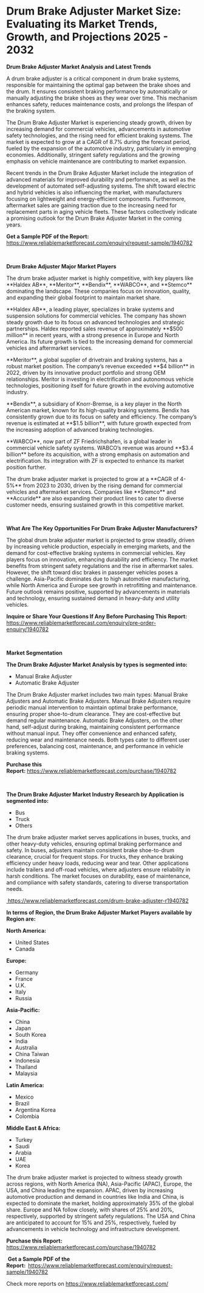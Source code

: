 <p><h1>Drum Brake Adjuster Market Size: Evaluating its Market Trends, Growth, and Projections 2025 - 2032</h1></p><p><strong>Drum Brake Adjuster Market Analysis and Latest Trends</strong></p>
<p><p>A drum brake adjuster is a critical component in drum brake systems, responsible for maintaining the optimal gap between the brake shoes and the drum. It ensures consistent braking performance by automatically or manually adjusting the brake shoes as they wear over time. This mechanism enhances safety, reduces maintenance costs, and prolongs the lifespan of the braking system.</p><p>The Drum Brake Adjuster Market is experiencing steady growth, driven by increasing demand for commercial vehicles, advancements in automotive safety technologies, and the rising need for efficient braking systems. The market is expected to grow at a CAGR of 8.7% during the forecast period, fueled by the expansion of the automotive industry, particularly in emerging economies. Additionally, stringent safety regulations and the growing emphasis on vehicle maintenance are contributing to market expansion.</p><p>Recent trends in the Drum Brake Adjuster Market include the integration of advanced materials for improved durability and performance, as well as the development of automated self-adjusting systems. The shift toward electric and hybrid vehicles is also influencing the market, with manufacturers focusing on lightweight and energy-efficient components. Furthermore, aftermarket sales are gaining traction due to the increasing need for replacement parts in aging vehicle fleets. These factors collectively indicate a promising outlook for the Drum Brake Adjuster Market in the coming years.</p></p>
<p><strong>Get a Sample PDF of the Report:&nbsp;</strong> <a href="https://www.reliablemarketforecast.com/enquiry/request-sample/1940782?utm_campaign=1110&utm_medium=2&utm_source=Github&utm_content=ia&utm_term=22012025&utm_id=drum-brake-adjuster">https://www.reliablemarketforecast.com/enquiry/request-sample/1940782</a></p>
<p>&nbsp;</p>
<p><strong>Drum Brake Adjuster Major Market Players</strong></p>
<p><p>The drum brake adjuster market is highly competitive, with key players like **Haldex AB**, **Meritor**, **Bendix**, **WABCO**, and **Stemco** dominating the landscape. These companies focus on innovation, quality, and expanding their global footprint to maintain market share.</p><p>**Haldex AB**, a leading player, specializes in brake systems and suspension solutions for commercial vehicles. The company has shown steady growth due to its focus on advanced technologies and strategic partnerships. Haldex reported sales revenue of approximately **$500 million** in recent years, with a strong presence in Europe and North America. Its future growth is tied to the increasing demand for commercial vehicles and aftermarket services.</p><p>**Meritor**, a global supplier of drivetrain and braking systems, has a robust market position. The company’s revenue exceeded **$4 billion** in 2022, driven by its innovative product portfolio and strong OEM relationships. Meritor is investing in electrification and autonomous vehicle technologies, positioning itself for future growth in the evolving automotive industry.</p><p>**Bendix**, a subsidiary of Knorr-Bremse, is a key player in the North American market, known for its high-quality braking systems. Bendix has consistently grown due to its focus on safety and efficiency. The company’s revenue is estimated at **$1.5 billion**, with future growth expected from the increasing adoption of advanced braking technologies.</p><p>**WABCO**, now part of ZF Friedrichshafen, is a global leader in commercial vehicle safety systems. WABCO’s revenue was around **$3.4 billion** before its acquisition, with a strong emphasis on automation and electrification. Its integration with ZF is expected to enhance its market position further.</p><p>The drum brake adjuster market is projected to grow at a **CAGR of 4-5%** from 2023 to 2030, driven by the rising demand for commercial vehicles and aftermarket services. Companies like **Stemco** and **Accuride** are also expanding their product lines to cater to diverse customer needs, ensuring sustained growth in this competitive market.</p></p>
<p>&nbsp;</p>
<p><strong>What Are The Key Opportunities For Drum Brake Adjuster Manufacturers?</strong></p>
<p><p>The global drum brake adjuster market is projected to grow steadily, driven by increasing vehicle production, especially in emerging markets, and the demand for cost-effective braking systems in commercial vehicles. Key players focus on innovation, enhancing durability and efficiency. The market benefits from stringent safety regulations and the rise in aftermarket sales. However, the shift toward disc brakes in passenger vehicles poses a challenge. Asia-Pacific dominates due to high automotive manufacturing, while North America and Europe see growth in retrofitting and maintenance. Future outlook remains positive, supported by advancements in materials and technology, ensuring sustained demand in heavy-duty and utility vehicles.</p></p>
<p><strong>Inquire or Share Your Questions If Any Before Purchasing This Report:</strong> <a href="https://www.reliablemarketforecast.com/enquiry/pre-order-enquiry/1940782?utm_campaign=1110&utm_medium=2&utm_source=Github&utm_content=ia&utm_term=22012025&utm_id=drum-brake-adjuster">https://www.reliablemarketforecast.com/enquiry/pre-order-enquiry/1940782</a></p>
<p>&nbsp;</p>
<p><strong>Market Segmentation</strong></p>
<p><strong>The Drum Brake Adjuster Market Analysis by types is segmented into:</strong></p>
<p><ul><li>Manual Brake Adjuster</li><li>Automatic Brake Adjuster</li></ul></p>
<p><p>The Drum Brake Adjuster market includes two main types: Manual Brake Adjusters and Automatic Brake Adjusters. Manual Brake Adjusters require periodic manual intervention to maintain optimal brake performance, ensuring proper shoe-to-drum clearance. They are cost-effective but demand regular maintenance. Automatic Brake Adjusters, on the other hand, self-adjust during braking, maintaining consistent performance without manual input. They offer convenience and enhanced safety, reducing wear and maintenance needs. Both types cater to different user preferences, balancing cost, maintenance, and performance in vehicle braking systems.</p></p>
<p><strong>Purchase this Report:&nbsp;</strong><a href="https://www.reliablemarketforecast.com/purchase/1940782?utm_campaign=1110&utm_medium=2&utm_source=Github&utm_content=ia&utm_term=22012025&utm_id=drum-brake-adjuster">https://www.reliablemarketforecast.com/purchase/1940782</a></p>
<p>&nbsp;</p>
<p><strong>The Drum Brake Adjuster Market Industry Research by Application is segmented into:</strong></p>
<p><ul><li>Bus</li><li>Truck</li><li>Others</li></ul></p>
<p><p>The drum brake adjuster market serves applications in buses, trucks, and other heavy-duty vehicles, ensuring optimal braking performance and safety. In buses, adjusters maintain consistent brake shoe-to-drum clearance, crucial for frequent stops. For trucks, they enhance braking efficiency under heavy loads, reducing wear and tear. Other applications include trailers and off-road vehicles, where adjusters ensure reliability in harsh conditions. The market focuses on durability, ease of maintenance, and compliance with safety standards, catering to diverse transportation needs.</p></p>
<p><a href="https://www.reliablemarketforecast.com/drum-brake-adjuster-r1940782?utm_campaign=1110&utm_medium=2&utm_source=Github&utm_content=ia&utm_term=22012025&utm_id=drum-brake-adjuster">&nbsp;https://www.reliablemarketforecast.com/drum-brake-adjuster-r1940782</a></p>
<p><strong>In terms of Region, the Drum Brake Adjuster Market Players available by Region are:</strong></p>
<p>
    <p> <strong> North America: </strong>
        <ul>
            <li>United States</li>
            <li>Canada</li>
        </ul>
        </p> 
    <p> <strong> Europe: </strong>
        <ul>
            <li>Germany</li>
            <li>France</li>
            <li>U.K.</li>
            <li>Italy</li>
            <li>Russia</li>
        </ul>
        </p> 
    <p> <strong> Asia-Pacific: </strong>
        <ul>
            <li>China</li>
            <li>Japan</li>
            <li>South Korea</li>
            <li>India</li>
            <li>Australia</li>
            <li>China Taiwan</li>
            <li>Indonesia</li>
            <li>Thailand</li>
            <li>Malaysia</li>
        </ul>
        </p> 
    <p> <strong> Latin America: </strong>
        <ul>
            <li>Mexico</li>
            <li>Brazil</li>
            <li>Argentina Korea</li>
            <li>Colombia</li>
        </ul>
        </p> 
    <p> <strong> Middle East & Africa: </strong>
        <ul>
            <li>Turkey</li>
            <li>Saudi</li>
            <li>Arabia</li>
            <li>UAE</li>
            <li>Korea</li>
        </ul>
    </p>
    </p>
<p><p>The drum brake adjuster market is projected to witness steady growth across regions, with North America (NA), Asia-Pacific (APAC), Europe, the USA, and China leading the expansion. APAC, driven by increasing automotive production and demand in countries like India and China, is expected to dominate the market, holding approximately 35% of the global share. Europe and NA follow closely, with shares of 25% and 20%, respectively, supported by stringent safety regulations. The USA and China are anticipated to account for 15% and 25%, respectively, fueled by advancements in vehicle technology and infrastructure development.</p></p>
<p><strong>Purchase this Report: </strong><a href="https://www.reliablemarketforecast.com/purchase/1940782?utm_campaign=1110&utm_medium=2&utm_source=Github&utm_content=ia&utm_term=22012025&utm_id=drum-brake-adjuster">https://www.reliablemarketforecast.com/purchase/1940782</a></p>
<p>&nbsp;<strong>Get a Sample PDF of the Report:&nbsp;&nbsp;</strong><a href="https://www.reliablemarketforecast.com/enquiry/request-sample/1940782?utm_campaign=1110&utm_medium=2&utm_source=Github&utm_content=ia&utm_term=22012025&utm_id=drum-brake-adjuster">https://www.reliablemarketforecast.com/enquiry/request-sample/1940782</a></p>
<p><strong></strong></p>
<p>Check more reports on <a href="https://www.reliablemarketforecast.com/?utm_campaign=1110&utm_medium=2&utm_source=Github&utm_content=ia&utm_term=22012025&utm_id=drum-brake-adjuster">https://www.reliablemarketforecast.com/</a></p>